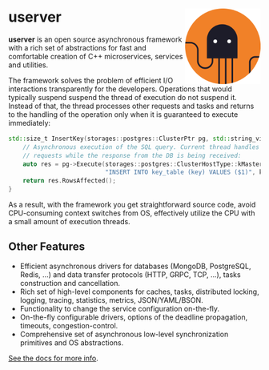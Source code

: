 # userver <img src="./scripts/docs/logo.svg" align='right' width="30%">

**userver** is an open source asynchronous framework with a rich set of abstractions
for fast and comfortable creation of C++ microservices, services and utilities.

The framework solves the problem of efficient I/O interactions transparently for
the developers. Operations that would typically suspend suspend the thread of
execution do not suspend it. Instead of that, the thread processes other
requests and tasks and returns to the handling of the operation only when it is
guaranteed to execute immediately: 

```cpp
std::size_t InsertKey(storages::postgres::ClusterPtr pg, std::string_view key) {
    // Asynchronous execution of the SQL query. Current thread handles other
    // requests while the response from the DB is being received:
    auto res = pg->Execute(storages::postgres::ClusterHostType::kMaster,
                           "INSERT INTO key_table (key) VALUES ($1)", key);
    return res.RowsAffected();
}
```

As a result, with the framework you get straightforward source code,
avoid CPU-consuming context switches from OS, effectively
utilize the CPU with a small amount of execution threads.


## Other Features

* Efficient asynchronous drivers for databases (MongoDB, PostgreSQL, Redis, ...)
  and data transfer protocols (HTTP, GRPC, TCP, ...), tasks construction and
  cancellation.
* Rich set of high-level components for caches, tasks, distributed locking,
  logging, tracing, statistics, metrics, JSON/YAML/BSON.
* Functionality to change the service configuration on-the-fly.
* On-the-fly configurable drivers, options of the deadline propagation,
  timeouts, congestion-control.
* Comprehensive set of asynchronous low-level synchronization primitives and
  OS abstractions. 


[See the docs for more info](https://pages.github.yandex-team.ru/taxi/userver/).
